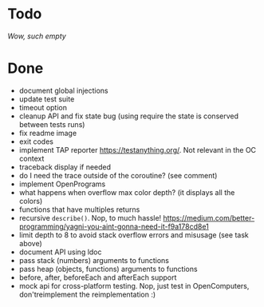 Todo
====

*Wow, such empty*

Done
====

 - document global injections
 - update test suite
 - timeout option
 - cleanup API and fix state bug (using require the state is conserved between tests runs)
 - fix readme image
 - exit codes
 - implement TAP reporter https://testanything.org/. Not relevant in the OC context
 - traceback display if needed
 - do I need the trace outside of the coroutine? (see comment)
 - implement OpenPrograms
 - what happens when overflow max color depth? (it displays all the colors)
 - functions that have multiples returns
 - recursive `describe()`. Nop, to much hassle! https://medium.com/better-programming/yagni-you-aint-gonna-need-it-f9a178cd8e1
 - limit depth to 8 to avoid stack overflow errors and misusage (see task above)
 - document API using ldoc
 - pass stack (numbers) arguments to functions
 - pass heap (objects, functions) arguments to functions
 - before, after, beforeEach and afterEach support
 - mock api for cross-platform testing. Nop, just test in OpenComputers, don'treimplement the reimplementation :)